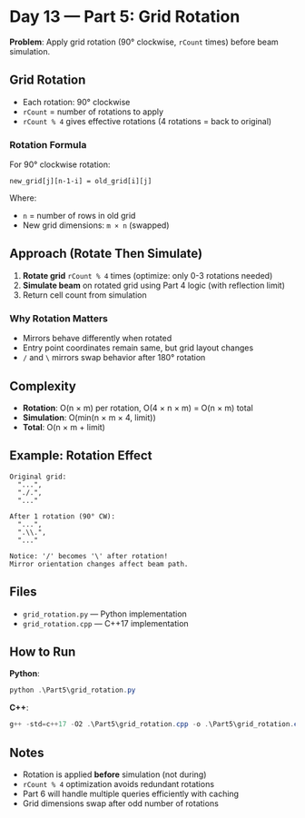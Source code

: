 # Day 13 — Part 5: Grid Rotation

**Problem**: Apply grid rotation (90° clockwise, `rCount` times) before beam simulation.

## Grid Rotation
- Each rotation: 90° clockwise
- `rCount` = number of rotations to apply
- `rCount % 4` gives effective rotations (4 rotations = back to original)

### Rotation Formula
For 90° clockwise rotation:
```
new_grid[j][n-1-i] = old_grid[i][j]
```
Where:
- `n` = number of rows in old grid
- New grid dimensions: `m × n` (swapped)

## Approach (Rotate Then Simulate)
1. **Rotate grid** `rCount % 4` times (optimize: only 0-3 rotations needed)
2. **Simulate beam** on rotated grid using Part 4 logic (with reflection limit)
3. Return cell count from simulation

### Why Rotation Matters
- Mirrors behave differently when rotated
- Entry point coordinates remain same, but grid layout changes
- `/` and `\` mirrors swap behavior after 180° rotation

## Complexity
- **Rotation**: O(n × m) per rotation, O(4 × n × m) = O(n × m) total
- **Simulation**: O(min(n × m × 4, limit))
- **Total**: O(n × m + limit)

## Example: Rotation Effect
```
Original grid:
  "...",
  "./.",
  "..."

After 1 rotation (90° CW):
  "...",
  ".\\.",
  "..."
  
Notice: '/' becomes '\' after rotation!
Mirror orientation changes affect beam path.
```

## Files
- `grid_rotation.py` — Python implementation
- `grid_rotation.cpp` — C++17 implementation

## How to Run

**Python**:
```powershell
python .\Part5\grid_rotation.py
```

**C++**:
```powershell
g++ -std=c++17 -O2 .\Part5\grid_rotation.cpp -o .\Part5\grid_rotation.exe ; if ($?) { .\Part5\grid_rotation.exe }
```

## Notes
- Rotation is applied **before** simulation (not during)
- `rCount % 4` optimization avoids redundant rotations
- Part 6 will handle multiple queries efficiently with caching
- Grid dimensions swap after odd number of rotations
